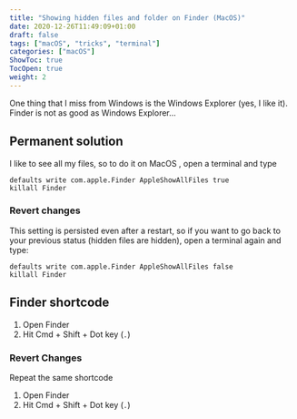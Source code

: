 ```yaml
---
title: "Showing hidden files and folder on Finder (MacOS)"
date: 2020-12-26T11:49:09+01:00
draft: false
tags: ["macOS", "tricks", "terminal"]
categories: ["macOS"]
ShowToc: true
TocOpen: true
weight: 2
---
```


One thing that I miss from Windows is the Windows Explorer (yes, I like it). Finder is not as good as Windows Explorer...

## Permanent solution

I like to see all my files, so to do it on MacOS , open a terminal and type

```shell
defaults write com.apple.Finder AppleShowAllFiles true
killall Finder
```

### Revert changes
This setting is persisted even after a restart, so if you want to go back to your previous status (hidden files are hidden), open a terminal again and type:

```shell
defaults write com.apple.Finder AppleShowAllFiles false
killall Finder
```

## Finder shortcode

1. Open Finder
2. Hit Cmd + Shift + Dot key (`.`)

### Revert Changes

Repeat the same shortcode

1. Open Finder
2. Hit Cmd + Shift + Dot key (`.`)
